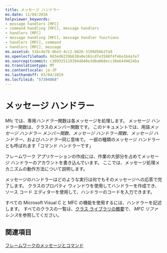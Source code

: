 ```yaml
---
title: メッセージ ハンドラー
ms.date: 11/04/2016
helpviewer_keywords:
- message handlers [MFC]
- command handling [MFC], message handlers
- handlers [MFC]
- message handling [MFC], message handler functions
- handlers [MFC], command
- handlers [MFC], message
ms.assetid: 51bc4e76-dbe3-4cc2-b026-3199d56b2fa9
ms.openlocfilehash: 0d3ed6239b638a0e161cd7e3580f4fe6e1b4a7e7
ms.sourcegitcommit: c3093251193944840e3d0a068ecc30e6449624ba
ms.translationtype: MT
ms.contentlocale: ja-JP
ms.lasthandoff: 03/04/2019
ms.locfileid: "57304868"
---
```

# <a name="message-handlers"></a>メッセージ ハンドラー

Mfc では、専用*ハンドラー*関数は各メッセージを処理します。 メッセージ ハンドラー関数は、クラスのメンバー関数です。 このドキュメントでは、用語*メッセージ ハンドラー メンバー関数*、*メッセージ ハンドラー関数*、*メッセージ ハンドラー*、および*ハンドラー*同じ意味で。 一部の種類のメッセージ ハンドラーとも呼ばれます「コマンド ハンドラーです」

フレームワーク アプリケーションの作成には、作業の大部分を占めてメッセージ ハンドラーのアカウントを書き込んでいます。 ここでは、メッセージ処理メカニズムの動作方法について説明します。

メッセージのハンドラーはどのような実行は何でもそのメッセージへの応答で完了します。 クラスのプロパティ ウィンドウを使用してハンドラーを作成でき、ソース コード エディターを使用して、ハンドラーのコードを入力できます。

すべての Microsoft Visual C と MFC の機能を使用するには、ハンドラーを記述します。 すべてのクラスの一覧は、[クラス ライブラリの概要](../mfc/class-library-overview.md)で、 *MFC リファレンス*を参照してください。

## <a name="see-also"></a>関連項目

[フレームワークのメッセージとコマンド](../mfc/messages-and-commands-in-the-framework.md)
